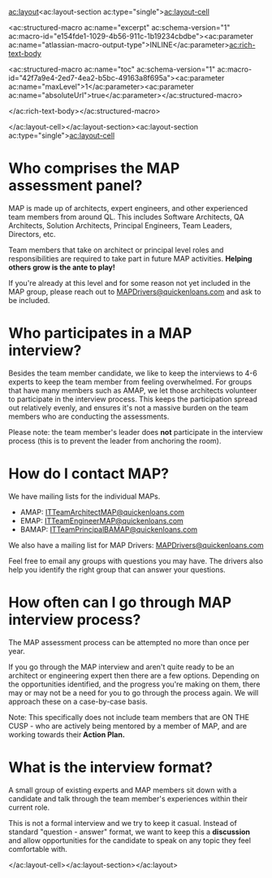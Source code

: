 <ac:layout><ac:layout-section ac:type="single"><ac:layout-cell><p><ac:structured-macro ac:name="excerpt" ac:schema-version="1" ac:macro-id="e154fde1-1029-4b56-911c-1b19234cbdbe"><ac:parameter ac:name="atlassian-macro-output-type">INLINE</ac:parameter><ac:rich-text-body><p><ac:structured-macro ac:name="toc" ac:schema-version="1" ac:macro-id="42f7a9e4-2ed7-4ea2-b5bc-49163a8f695a"><ac:parameter ac:name="maxLevel">1</ac:parameter><ac:parameter ac:name="absoluteUrl">true</ac:parameter></ac:structured-macro></p></ac:rich-text-body></ac:structured-macro></p></ac:layout-cell></ac:layout-section><ac:layout-section ac:type="single"><ac:layout-cell><h1>Who comprises the MAP assessment panel?</h1><p>MAP is made up of architects, expert engineers, and other experienced team members from around QL. This includes Software Architects, QA Architects, Solution Architects, Principal Engineers, Team Leaders, Directors, etc.</p><p>Team members that take on architect or principal level roles and responsibilities are required to take part in future MAP activities. <strong>Helping others grow is the ante to play!</strong></p><p>If you're already at this level and for some reason not yet included in the MAP group, please reach out to&nbsp;<a href="mailto:MAPDrivers@quickenloans.com">MAPDrivers@quickenloans.com</a>&nbsp;and ask to be included.</p><h1>Who participates in a MAP interview?</h1><p>Besides the team member candidate, we like to keep the interviews to 4-6 experts to keep the team member from feeling overwhelmed. For groups that have many members such as AMAP, we let those architects volunteer to participate in the interview process. This keeps the participation spread out relatively evenly, and ensures it's not a massive burden on the team members who are conducting the assessments.</p><p>Please note: the team member's leader does&nbsp;<strong>not</strong>&nbsp;participate in the interview process (this is to prevent the leader from anchoring the room).</p><h1>How do I contact MAP?</h1><p>We have mailing lists for the individual MAPs.</p><ul><li>AMAP:&nbsp;<a href="mailto:ITTeamArchitectMAP@quickenloans.com">ITTeamArchitectMAP@quickenloans.com</a></li><li>EMAP:&nbsp;<a class="external-link" href="mailto:ITTeamEngineerMAP@quickenloans.com" rel="nofollow">ITTeamEngineerMAP@quickenloans.com</a></li><li>BAMAP:&nbsp;<a href="mailto:ITTeamPrincipalBAMAP@quickenloans.com">ITTeamPrincipalBAMAP@quickenloans.com</a></li></ul><p>We also have a mailing list for MAP Drivers:&nbsp;<a href="mailto:MAPDrivers@quickenloans.com">MAPDrivers@quickenloans.com</a></p><p>Feel free to email any groups with questions you may have. The drivers also help you identify the right group that can answer your questions.</p><h1>How often can I go through MAP interview process?</h1><p>The MAP assessment process can be attempted no more than once per year.</p><p>If you go through the MAP interview and aren't quite ready to be an architect or engineering expert then there are a few options. Depending on the opportunities identified, and the progress you're making on them, there may or may not be a need for you to go through the process again. We will approach these on a case-by-case basis.</p><p>Note: This specifically does not include team members that are&nbsp;<span class="status-macro aui-lozenge aui-lozenge-current">ON THE CUSP</span>&nbsp;- who are actively being mentored by a member of MAP, and are working towards their<strong>&nbsp;Action Plan.</strong></p><h1>What is the interview format?</h1><p>A small group of existing experts and MAP members sit down with a candidate and talk through the team member's experiences within their current role.</p><p>This is not a formal interview and we try to keep it casual. Instead of standard &quot;question - answer&quot; format, we want to keep this a <strong>discussion</strong> and allow opportunities for the candidate to speak on any topic they feel comfortable with.</p></ac:layout-cell></ac:layout-section></ac:layout>